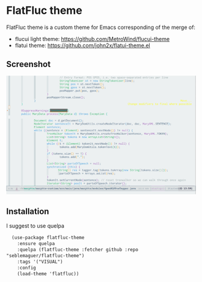 # FlatFluc theme

FlatFluc theme is a custom theme for Emacs corresponding of the merge of:
  - flucui light theme: https://github.com/MetroWind/flucui-theme
  - flatui theme: https://github.com/john2x/flatui-theme.el

## Screenshot

![Screenshot](shot.png)

## Installation

I suggest to use quelpa

```elisp
  (use-package flatfluc-theme
    :ensure quelpa
    :quelpa (flatfluc-theme :fetcher github :repo "seblemaguer/flatfluc-theme")
    :tags '("VISUAL")
    :config
    (load-theme 'flatfluc))
```
